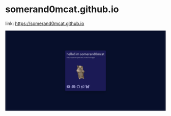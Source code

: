# somerand0mcat.github.io
link: https://somerand0mcat.github.io

<img src="./website-shot.png" alt="somerand0mcat's website">

